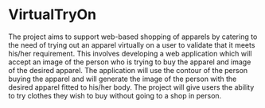 # VirtualTryOn
The project aims to support web-based shopping of apparels by catering to the need of trying out an apparel virtually on a user to validate that it meets his/her requirement. This involves developing a web application which will accept an image of the person who is trying to buy the apparel and image of the desired apparel. The application will use the contour of the person buying the apparel and will generate the image of the person with the desired apparel fitted to his/her body. The project will give users the ability to try clothes they wish to buy without going to a shop in person.
